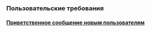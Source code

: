### Пользовательские требования

#### [Приветственное сообщение новым пользователям](/docs/uss/US_001.md)